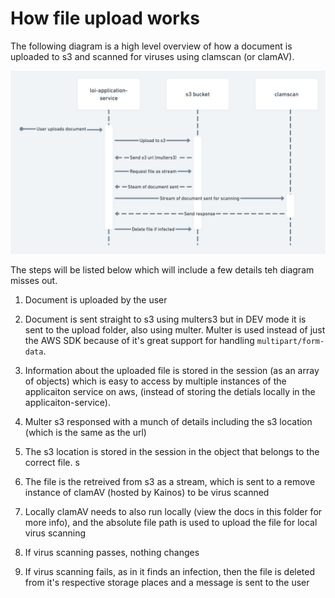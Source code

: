 # How file upload works

The following diagram is a high level overview of how a document is uploaded to s3 and scanned for viruses using clamscan (or clamAV).

<img src="./document_upload_sequence_diagram.png" alt="showing how document is uploaded and virus scanned" width="800"/>

The steps will be listed below which will include a few details teh diagram misses out.

1. Document is uploaded by the user

2. Document is sent straight to s3 using multers3 but in DEV mode it is sent to the upload folder, also using multer. Multer is used instead of just the AWS SDK because of it's great support for handling `multipart/form-data`.

3. Information about the uploaded file is stored in the session (as an array of objects) which is easy to access by multiple instances of the applicaiton service on aws, (instead of storing the detials locally in the applicaiton-service).

4. Multer s3 responsed with a munch of details including the s3 location (which is the same as the url)

5. The s3 location is stored in the session in the object that belongs to the correct file.
s
6. The file is the retreived from s3 as a stream, which is sent to a remove instance of clamAV (hosted by Kainos) to be virus scanned

7. Locally clamAV needs to also run locally (view the docs in this folder for more info), and the absolute file path is used to upload the file for local virus scanning

8. If virus scanning passes, nothing changes

9. If virus scanning fails, as in it finds an infection, then the file is deleted from it's respective storage places and a message is sent to the user
